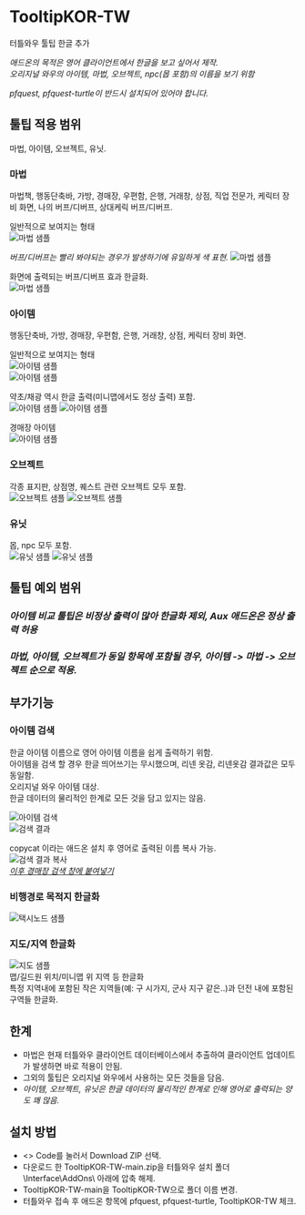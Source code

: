 # TooltipKOR-TW
터틀와우 툴팁 한글 추가

*애드온의 목적은 영어 클라이언트에서 한글을 보고 싶어서 제작.*  
*오리지널 와우의 아이템, 마법, 오브젝트, npc(몹 포함)의 이름을 보기 위함*  
  
*pfquest, pfquest-turtle이 반드시 설치되어 있어야 합니다.*  

## 툴팁 적용 범위
마법, 아이템, 오브젝트, 유닛.  
### 마법
마법책, 행동단축바, 가방, 경매장, 우편함, 은행, 거래창, 상점, 직업 전문가, 케릭터 장비 화면, 나의 버프/디버프, 상대케릭 버프/디버프.  
  
일반적으로 보여지는 형태    
![마법 샘플](./img/spell02.png)  
  
  
*버프/디버프는 빨리 봐야되는 경우가 발생하기에 유일하게 색 표현.*
![마법 샘플](./img/spell01.png)
  
화면에 출력되는 버프/디버프 효과 한글화.  
![마법 샘플](./img/spell03.png)
### 아이템
행동단축바, 가방, 경매장, 우편함, 은행, 거래창, 상점, 케릭터 장비 화면.  
  
일반적으로 보여지는 형태    
![아이템 샘플](./img/item01.png)  
![아이템 샘플](./img/item02.png)  
  
약초/채광 역시 한글 출력(미니맵에서도 정상 출력) 포함.  
![아이템 샘플](./img/item03.png)
![아이템 샘플](./img/item04.png)  
  
경매장 아이템  
![아이템 샘플](./img/item05.png)
### 오브젝트
각종 표지판, 상점명, 퀘스트 관련 오브젝트 모두 포함.  
![오브젝트 샘플](./img/object01.png)
![오브젝트 샘플](./img/object02.png)
### 유닛
몹, npc 모두 포함.  
![유닛 샘플](./img/unit01.png)
![유닛 샘플](./img/unit02.png)

## 툴팁 예외 범위
### *아이템 비교 툴팁은 비정상 출력이 많아 한글화 제외, Aux 애드온은 정상 출력 허용*
### *마법, 아이템, 오브젝트가 동일 항목에 포함될 경우, 아이템 -> 마법 -> 오브젝트 순으로 적용.*

## 부가기능
### 아이템 검색 
한글 아이템 이름으로 영어 아이템 이름을 쉽게 출력하기 위함.  
아이템을 검색 할 경우 한글 띄어쓰기는 무시했으며, 리넨 옷감, 리넨옷감 결과값은 모두 동일함.  
오리지널 와우 아이템 대상.  
한글 데이터의 물리적인 한계로 모든 것을 담고 있지는 않음.

![아이템 검색](./img/item_search01.png)  
![검색 결과](./img/item_search02.png)
  
copycat 이라는 애드온 설치 후 영어로 출력된 이름 복사 가능.  
![검색 결과 복사](./img/item_search03.png)  
<u>*이후 경매장 검색 창에 붙여넣기*</u>  
  
### 비행경로 목적지 한글화  
![택시노드 샘플](./img/taxi01.png)  
  
### 지도/지역 한글화
![지도 샘플](./img/map01.png)  
맵/길드원 위치/미니맵 위 지역 등 한글화  
특정 지역내에 포함된 작은 지역들(예: 구 시가지, 군사 지구 같은..)과 던전 내에 포함된 구역들 한글화.  

## 한계
- 마법은 현재 터틀와우 클라이언트 데이터베이스에서 추출하여 클라이언트 업데이트가 발생하면 바로 적용이 안됨.
- 그외의 툴팁은 오리지널 와우에서 사용하는 모든 것들을 담음.
- *아이템, 오브젝트, 유닛은 한글 데이터의 물리적인 한계로 인해 영어로 출력되는 양도 꽤 많음.*
  
## 설치 방법
- <> Code를 눌러서 Download ZIP 선택.
- 다운로드 한 TooltipKOR-TW-main.zip을 터틀와우 설치 폴더\Interface\AddOns\ 아래에 압축 해제.
- TooltipKOR-TW-main을 TooltipKOR-TW으로 폴더 이름 변경.
- 터틀와우 접속 후 애드온 항목에 pfquest, pfquest-turtle, TooltipKOR-TW 체크.
  
